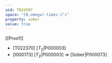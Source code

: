 ```yaml
---
uid: T024507
space: "[0,omega)-times-i^i"
property: sober
value: true
---
```

[[Proof]]

* [T022370] [$T_2$|P000003]
* [I000173] [$T_2$|P000003] => [Sober|P000073]


